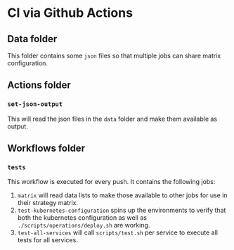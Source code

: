 # CI via Github Actions

## Data folder

This folder contains some `json` files so that multiple jobs can share matrix configuration.

## Actions folder

### `set-json-output`

This will read the json files in the `data` folder and make them available as output.

## Workflows folder

### `tests`

This workflow is executed for every push.
It contains the following jobs:

1. `matrix` will read data lists to make those available to other jobs for use in their strategy matrix.
1. `test-kubernetes-configuration` spins up the environments to verify that both the kubernetes configuration as well as `./scripts/operations/deploy.sh` are working.
1. `test-all-services` will call `scripts/test.sh` per service to execute all tests for all services. 
